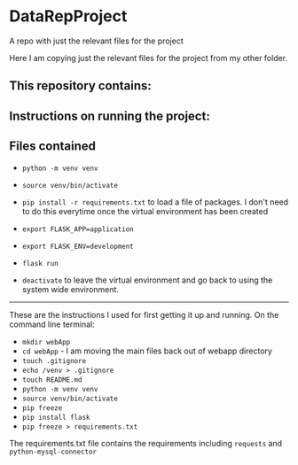 # DataRepProject
A repo with just the relevant files for the project

Here I am copying just the relevant files for the project from my other folder.

## This repository contains:

## Instructions on running the project:

## Files contained






- `python -m venv venv`

- `source venv/bin/activate`

- `pip install -r requirements.txt` to load a file of packages. I don't need to do this everytime once the virtual environment has been created

- `export FLASK_APP=application`

- `export FLASK_ENV=development`

- `flask run`

- `deactivate` to leave the virtual environment and go back to using the system wide environment.
---

These are the instructions I used for first getting it up and running. 
On the command line terminal:

- `mkdir webApp`
- `cd webApp` - I am moving the main files back out of webapp directory
- `touch .gitignore`
- `echo /venv > .gitignore`
- `touch README.md`
- `python -m venv venv`
- `source venv/bin/activate`
- `pip freeze`
- `pip install flask`
- `pip freeze > requirements.txt`

The requirements.txt file contains the requirements including `requests` and `python-mysql-connector`





